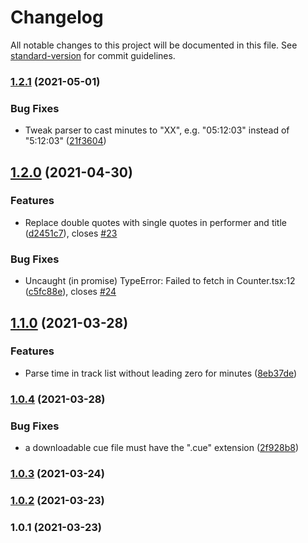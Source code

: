 # Changelog

All notable changes to this project will be documented in this file. See [standard-version](https://github.com/conventional-changelog/standard-version) for commit guidelines.

### [1.2.1](https://github.com/dVaffection/cuegenerator-react/compare/v1.2.0...v1.2.1) (2021-05-01)


### Bug Fixes

* Tweak parser to cast minutes to "XX", e.g. "05:12:03" instead of "5:12:03" ([21f3604](https://github.com/dVaffection/cuegenerator-react/commit/21f360474ccf8f9603eb388198d77e22d9bf7ae9))

## [1.2.0](https://github.com/dVaffection/cuegenerator-react/compare/v1.1.0...v1.2.0) (2021-04-30)


### Features

* Replace double quotes with single quotes in performer and title ([d2451c7](https://github.com/dVaffection/cuegenerator-react/commit/d2451c7c54a08f798c014ce507e30b408dc2e996)), closes [#23](https://github.com/dVaffection/cuegenerator-react/issues/23)


### Bug Fixes

* Uncaught (in promise) TypeError: Failed to fetch in Counter.tsx:12 ([c5fc88e](https://github.com/dVaffection/cuegenerator-react/commit/c5fc88ec274c81889503d39313e4b29757a9d5aa)), closes [#24](https://github.com/dVaffection/cuegenerator-react/issues/24)

## [1.1.0](https://github.com/dVaffection/cuegenerator-react/compare/v1.0.4...v1.1.0) (2021-03-28)


### Features

* Parse time in track list without leading zero for minutes ([8eb37de](https://github.com/dVaffection/cuegenerator-react/commit/8eb37de4d2d9b627750d04bfa9c14bf3973e4055))

### [1.0.4](https://github.com/dVaffection/cuegenerator-react/compare/v1.0.3...v1.0.4) (2021-03-28)


### Bug Fixes

* a downloadable cue file must have the ".cue" extension ([2f928b8](https://github.com/dVaffection/cuegenerator-react/commit/2f928b8d22f4a69ae9a559368e076fcac39a92bd))

### [1.0.3](https://github.com/dVaffection/cuegenerator-react/compare/v1.0.2...v1.0.3) (2021-03-24)

### [1.0.2](https://github.com/dVaffection/cuegenerator-react/compare/v1.0.1...v1.0.2) (2021-03-23)

### 1.0.1 (2021-03-23)
